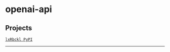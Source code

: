 # openai-api
## Projects
[`lxRbckl PyPI`](https://github.com/lxRbckl/lxRbckl/blob/PyPI/README.md)

---